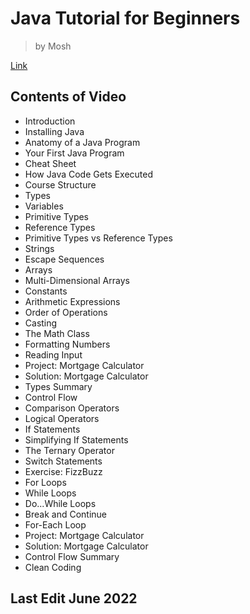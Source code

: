 # Java Tutorial for Beginners
> by Mosh 

 [Link](https://www.youtube.com/watch?v=eIrMbAQSU34&t=2853s)

## Contents of Video
- Introduction
- Installing Java
- Anatomy of a Java Program
- Your First Java Program
- Cheat Sheet
- How Java Code Gets Executed
- Course Structure
- Types
- Variables
- Primitive Types
- Reference Types
- Primitive Types vs Reference Types
- Strings
- Escape Sequences
- Arrays
- Multi-Dimensional Arrays
- Constants
- Arithmetic Expressions
- Order of Operations
- Casting
- The Math Class
- Formatting Numbers
- Reading Input
- Project: Mortgage Calculator
- Solution: Mortgage Calculator
- Types Summary
- Control Flow
- Comparison Operators
- Logical Operators
- If Statements
- Simplifying If Statements
- The Ternary Operator
- Switch Statements
- Exercise: FizzBuzz
- For Loops
- While Loops
- Do...While Loops
- Break and Continue
- For-Each Loop
- Project: Mortgage Calculator
- Solution: Mortgage Calculator
- Control Flow Summary
- Clean Coding

## Last Edit June 2022
